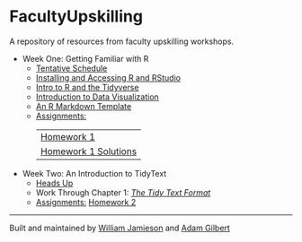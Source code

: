 # FacultyUpskilling
A repository of resources from faculty upskilling workshops. 

  + Week One: Getting Familiar with R
    + [Tentative Schedule](https://agmath.github.io/FacultyUpskilling/2021_NLP/TentativeSchedule.html)
    + [Installing and Accessing R and RStudio](https://agmath.github.io/FacultyUpskilling/2021_NLP/AccessingRandRStudio.html)
    + [Intro to R and the Tidyverse](https://agmath.github.io/FacultyUpskilling/2021_NLP/Enter_The_Tidyverse.html)
    + [Introduction to Data Visualization](https://agmath.github.io/FacultyUpskilling/2021_NLP/data_visualization.html)
    + [An R Markdown Template](https://agmath.github.io/FacultyUpskilling/2021_NLP/MarkdownTemplate.html)
    + <u>Assignments:</u> <table cellspacing="0" cellpadding="0"><tr><td>[Homework 1](https://agmath.github.io/FacultyUpskilling/2021_NLP/intro_to_r_homework.html)</td></tr><tr><td>[Homework 1  Solutions](https://agmath.github.io/FacultyUpskilling/2021_NLP/intro_to_r_homework_answers.html)</tr></td></table>
  + Week Two: An Introduction to TidyText
    + [Heads Up](https://agmath.github.io/FacultyUpskilling/2021_NLP/ThingsToKnow_Week2.html)
    + Work Through Chapter 1: [*The Tidy Text Format*](https://www.tidytextmining.com/tidytext.html)
    + <u>Assignments:</u> [Homework 2](https://agmath.github.io/FacultyUpskilling/2021_NLP/chapter_1_homework.html)

<hr>

Built and maintained by [William Jamieson](https://www.williamtjamieson.com/) and [Adam Gilbert](https://sites.google.com/view/agilbertmath)

